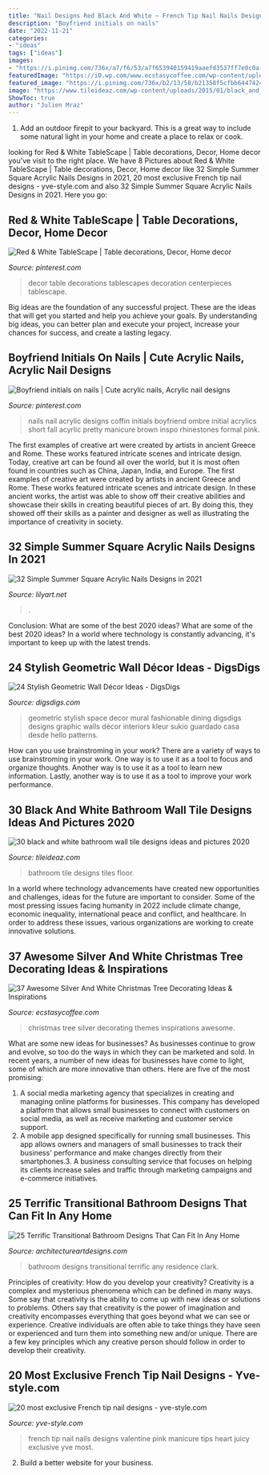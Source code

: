 ```yaml
---
title: "Nail Designs Red Black And White ~ French Tip Nail Nails Designs Valentine Pink Manicure Tips Heart Juicy Exclusive Yve Most"
description: "Boyfriend initials on nails"
date: "2022-11-21"
categories:
- "ideas"
tags: ["ideas"]
images:
- "https://i.pinimg.com/736x/a7/f6/53/a7f653940159419aaefd3537ff7e0c0a--aurora.jpg"
featuredImage: "https://i0.wp.com/www.ecstasycoffee.com/wp-content/uploads/2016/10/Christmas-Tree-Themes.jpg"
featured_image: "https://i.pinimg.com/736x/b2/13/58/b21358f5cfbb6447424235a768671d0d.jpg"
image: "https://www.tileideaz.com/wp-content/uploads/2015/01/black_and_white_bathroom_wall_tile_designs_17.jpg"
ShowToc: true
author: "Julien Mraz"
---
```



1. Add an outdoor firepit to your backyard. This is a great way to include some natural light in your home and create a place to relax or cook. 

	

		
looking for Red &amp; White TableScape | Table decorations, Decor, Home decor you've visit to the right place. We have 8 Pictures about Red &amp; White TableScape | Table decorations, Decor, Home decor like 32 Simple Summer Square Acrylic Nails Designs in 2021, 20 most exclusive French tip nail designs - yve-style.com and also 32 Simple Summer Square Acrylic Nails Designs in 2021. Here you go:
		
    
## Red &amp; White TableScape | Table Decorations, Decor, Home Decor

<img loading=lazy src="https://i.pinimg.com/736x/a7/f6/53/a7f653940159419aaefd3537ff7e0c0a--aurora.jpg" onerror="this.onerror=null;this.src='https://tse3.mm.bing.net/th?id=OIP.aHV7mnIt-Rp6FI5R9XHnrAHaJ3&amp;pid=15.1';" alt="Red &amp; White TableScape | Table decorations, Decor, Home decor">

_Source: pinterest.com_

>decor table decorations tablescapes decoration centerpieces tablescape. 

	

Big ideas are the foundation of any successful project. These are the ideas that will get you started and help you achieve your goals. By understanding big ideas, you can better plan and execute your project, increase your chances for success, and create a lasting legacy.

    
## Boyfriend Initials On Nails | Cute Acrylic Nails, Acrylic Nail Designs

<img loading=lazy src="https://i.pinimg.com/736x/b2/13/58/b21358f5cfbb6447424235a768671d0d.jpg" onerror="this.onerror=null;this.src='https://tse4.mm.bing.net/th?id=OIP.7eLdrFzkAuVjBjJDXngjxAHaJ3&amp;pid=15.1';" alt="Boyfriend initials on nails | Cute acrylic nails, Acrylic nail designs">

_Source: pinterest.com_

>nails nail acrylic designs coffin initials boyfriend ombre initial acrylics short fall acyrlic pretty manicure brown inspo rhinestones formal pink. 

	

The first examples of creative art were created by artists in ancient Greece and Rome. These works featured intricate scenes and intricate design. Today, creative art can be found all over the world, but it is most often found in countries such as China, Japan, India, and Europe.
The first examples of creative art were created by artists in ancient Greece and Rome. These works featured intricate scenes and intricate design. In these ancient works, the artist was able to show off their creative abilities and showcase their skills in creating beautiful pieces of art. By doing this, they showed off their skills as a painter and designer as well as illustrating the importance of creativity in society.

    
## 32 Simple Summer Square Acrylic Nails Designs In 2021

<img loading=lazy src="https://lilyart.net/wp-content/uploads/2021/05/5-13-683x1024.jpg" onerror="this.onerror=null;this.src='https://tse1.mm.bing.net/th?id=OIP.QAuf2Ujw2VBNAesQITZREgHaLG&amp;pid=15.1';" alt="32 Simple Summer Square Acrylic Nails Designs in 2021">

_Source: lilyart.net_

>. 

	

Conclusion: What are some of the best 2020 ideas?
What are some of the best 2020 ideas? In a world where technology is constantly advancing, it's important to keep up with the latest trends.

    
## 24 Stylish Geometric Wall Décor Ideas - DigsDigs

<img loading=lazy src="https://www.digsdigs.com/photos/stylish-geometric-wall-decor-ideas-25.jpg" onerror="this.onerror=null;this.src='https://tse1.mm.bing.net/th?id=OIP.7Yf5KNIqifYcTq7tICehXQHaLG&amp;pid=15.1';" alt="24 Stylish Geometric Wall Décor Ideas - DigsDigs">

_Source: digsdigs.com_

>geometric stylish space decor mural fashionable dining digsdigs designs graphic walls décor interiors kleur sukio guardado casa desde hello patterns. 

	

How can you use brainstroming in your work?
There are a variety of ways to use brainstroming in your work. One way is to use it as a tool to focus and organize thoughts. Another way is to use it as a tool to learn new information. Lastly, another way is to use it as a tool to improve your work performance.

    
## 30 Black And White Bathroom Wall Tile Designs Ideas And Pictures 2020

<img loading=lazy src="https://www.tileideaz.com/wp-content/uploads/2015/01/black_and_white_bathroom_wall_tile_designs_17.jpg" onerror="this.onerror=null;this.src='https://tse3.mm.bing.net/th?id=OIP.jsUv658gRU9b2UoYOVD5dAHaKq&amp;pid=15.1';" alt="30 black and white bathroom wall tile designs ideas and pictures 2020">

_Source: tileideaz.com_

>bathroom tile designs tiles floor. 

	

In a world where technology advancements have created new opportunities and challenges, ideas for the future are important to consider. Some of the most pressing issues facing humanity in 2022 include climate change, economic inequality, international peace and conflict, and healthcare. In order to address these issues, various organizations are working to create innovative solutions.

    
## 37 Awesome Silver And White Christmas Tree Decorating Ideas &amp; Inspirations

<img loading=lazy src="https://i0.wp.com/www.ecstasycoffee.com/wp-content/uploads/2016/10/Christmas-Tree-Themes.jpg" onerror="this.onerror=null;this.src='https://tse2.mm.bing.net/th?id=OIP.WkVaWU82vQ4CXqMkB04miAAAAA&amp;pid=15.1';" alt="37 Awesome Silver And White Christmas Tree Decorating Ideas &amp; Inspirations">

_Source: ecstasycoffee.com_

>christmas tree silver decorating themes inspirations awesome. 

	

What are some new ideas for businesses?
As businesses continue to grow and evolve, so too do the ways in which they can be marketed and sold. In recent years, a number of new ideas for businesses have come to light, some of which are more innovative than others. Here are five of the most promising:
1. A social media marketing agency that specializes in creating and managing online platforms for businesses. This company has developed a platform that allows small businesses to connect with customers on social media, as well as receive marketing and customer service support.
2. A mobile app designed specifically for running small businesses. This app allows owners and managers of small businesses to track their business' performance and make changes directly from their smartphones.3. A business consulting service that focuses on helping its clients increase sales and traffic through marketing campaigns and e-commerce initiatives.
    
## 25 Terrific Transitional Bathroom Designs That Can Fit In Any Home

<img loading=lazy src="https://www.architectureartdesigns.com/wp-content/uploads/2015/02/25-Terrific-Transitional-Bathroom-Designs-That-Can-Fit-In-Any-Home-14-630x732.jpg" onerror="this.onerror=null;this.src='https://tse2.mm.bing.net/th?id=OIP.4YyCds_n9B25tX0wC6O_GQHaIm&amp;pid=15.1';" alt="25 Terrific Transitional Bathroom Designs That Can Fit In Any Home">

_Source: architectureartdesigns.com_

>bathroom designs transitional terrific any residence clark. 

	

Principles of creativity: How do you develop your creativity?
Creativity is a complex and mysterious phenomena which can be defined in many ways. Some say that creativity is the ability to come up with new ideas or solutions to problems. Others say that creativity is the power of imagination and creativity encompasses everything that goes beyond what we can see or experience. Creative individuals are often able to take things they have seen or experienced and turn them into something new and/or unique. There are a few key principles which any creative person should follow in order to develop their creativity.

    
## 20 Most Exclusive French Tip Nail Designs - Yve-style.com

<img loading=lazy src="http://yve-style.com/wp-content/uploads/2014/11/french-tip-nail-art.jpg" onerror="this.onerror=null;this.src='https://tse3.mm.bing.net/th?id=OIP.r6NbnKo34CejhB8uwA6CRgHaJ3&amp;pid=15.1';" alt="20 most exclusive French tip nail designs - yve-style.com">

_Source: yve-style.com_

>french tip nail nails designs valentine pink manicure tips heart juicy exclusive yve most. 

	

2. Build a better website for your business. 

